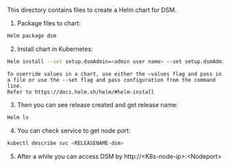 
This directory contains files to create a Helm chart for DSM.

1. Package files to chart:
```Bash
Helm package dsm
```
2. Install chart in  Kubernetes:
```Bash
Helm install --set setup.dsmAdmin=<admin user name> --set setup.dsmAdminPwd=<admin password> --set setup.repoDB.IP=<RepoDB IP address> --set setup.repoDB.port=<RepoDB port> --set setup.repoDB.user=<RepoDB user name> --set setup.repoDB.pwd=<RepoDB password> --set setup.repoDB.name=<RepoDB name>  --namespace <NAMESPACE> dsm-0.1.0.tgz
```
    To override values in a chart, use either the –values flag and pass in a file or use the --set flag and pass configuration from the command line.
    Refer to https://docs.helm.sh/helm/#helm-install
  
3. Then you can see release created and get release name:
```Bash
Helm ls
```
4. You can check service to get node port:
```Bash
kubectl describe svc <RELEASENAME-dsm>
```
5. After a while you can access DSM by http://\<K8s-node-ip\>:\<Nodeport\>
